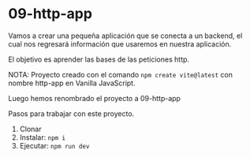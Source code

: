 # 09-http-app

Vamos a crear una pequeña aplicación que se conecta a un backend, el cual nos regresará información que usaremos en nuestra aplicación.

El objetivo es aprender las bases de las peticiones http.

NOTA: Proyecto creado con el comando `npm create vite@latest` con nombre http-app en Vanilla JavaScript.

Luego hemos renombrado el proyecto a 09-http-app

Pasos para trabajar con este proyecto.

1. Clonar
2. Instalar: `npm i`
3. Ejecutar: `npm run dev`
